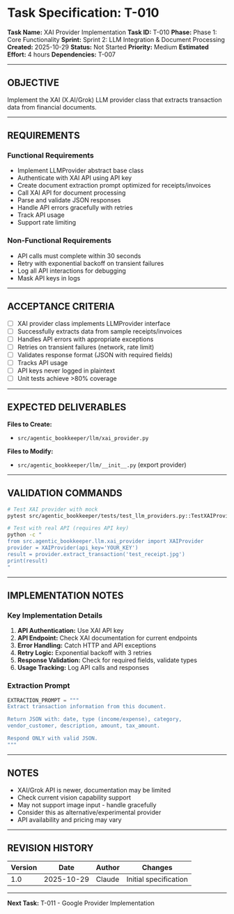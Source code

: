 # Task Specification: T-010

**Task Name:** XAI Provider Implementation
**Task ID:** T-010
**Phase:** Phase 1: Core Functionality
**Sprint:** Sprint 2: LLM Integration & Document Processing
**Created:** 2025-10-29
**Status:** Not Started
**Priority:** Medium
**Estimated Effort:** 4 hours
**Dependencies:** T-007

---

## OBJECTIVE

Implement the XAI (X.AI/Grok) LLM provider class that extracts transaction data from financial documents.

---

## REQUIREMENTS

### Functional Requirements

- Implement LLMProvider abstract base class
- Authenticate with XAI API using API key
- Create document extraction prompt optimized for receipts/invoices
- Call XAI API for document processing
- Parse and validate JSON responses
- Handle API errors gracefully with retries
- Track API usage
- Support rate limiting

### Non-Functional Requirements

- API calls must complete within 30 seconds
- Retry with exponential backoff on transient failures
- Log all API interactions for debugging
- Mask API keys in logs

---

## ACCEPTANCE CRITERIA

- [ ] XAI provider class implements LLMProvider interface
- [ ] Successfully extracts data from sample receipts/invoices
- [ ] Handles API errors with appropriate exceptions
- [ ] Retries on transient failures (network, rate limit)
- [ ] Validates response format (JSON with required fields)
- [ ] Tracks API usage
- [ ] API keys never logged in plaintext
- [ ] Unit tests achieve >80% coverage

---

## EXPECTED DELIVERABLES

**Files to Create:**

- `src/agentic_bookkeeper/llm/xai_provider.py`

**Files to Modify:**

- `src/agentic_bookkeeper/llm/__init__.py` (export provider)

---

## VALIDATION COMMANDS

```bash
# Test XAI provider with mock
pytest src/agentic_bookkeeper/tests/test_llm_providers.py::TestXAIProvider -v

# Test with real API (requires API key)
python -c "
from src.agentic_bookkeeper.llm.xai_provider import XAIProvider
provider = XAIProvider(api_key='YOUR_KEY')
result = provider.extract_transaction('test_receipt.jpg')
print(result)
"
```

---

## IMPLEMENTATION NOTES

### Key Implementation Details

1. **API Authentication:** Use XAI API key
2. **API Endpoint:** Check XAI documentation for current endpoints
3. **Error Handling:** Catch HTTP and API exceptions
4. **Retry Logic:** Exponential backoff with 3 retries
5. **Response Validation:** Check for required fields, validate types
6. **Usage Tracking:** Log API calls and responses

### Extraction Prompt

```python
EXTRACTION_PROMPT = """
Extract transaction information from this document.

Return JSON with: date, type (income/expense), category,
vendor_customer, description, amount, tax_amount.

Respond ONLY with valid JSON.
"""
```

---

## NOTES

- XAI/Grok API is newer, documentation may be limited
- Check current vision capability support
- May not support image input - handle gracefully
- Consider this as alternative/experimental provider
- API availability and pricing may vary

---

## REVISION HISTORY

| Version | Date       | Author | Changes                    |
|---------|------------|--------|-----------------------------|
| 1.0     | 2025-10-29 | Claude | Initial specification       |

---

**Next Task:** T-011 - Google Provider Implementation
